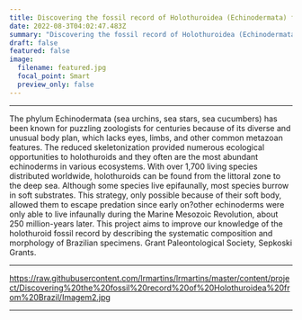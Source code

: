 ```yaml
---
title: Discovering the fossil record of Holothuroidea (Echinodermata) from Brazil
date: 2022-08-3T04:02:47.483Z
summary: "Discovering the fossil record of Holothuroidea (Echinodermata) from Brazil."
draft: false
featured: false
image:
  filename: featured.jpg
  focal_point: Smart
  preview_only: false
---
```

---
The phylum Echinodermata (sea urchins, sea stars, sea cucumbers) has been known for puzzling zoologists for centuries because of its diverse and unusual body plan, which lacks eyes, limbs, and other common metazoan features. The reduced skeletonization provided numerous ecological opportunities to holothuroids and they often are the most abundant echinoderms in various ecosystems. With over 1,700 living species distributed worldwide, holothuroids can be found from the littoral zone to the deep sea. Although some species live epifaunally, most species burrow in soft substrates. This strategy, only possible because of their soft body, allowed them to escape predation since early on?other echinoderms were only able to live infaunally during the Marine Mesozoic Revolution, about 250 million-years later. This project aims to improve our knowledge of the holothuroid fossil record by describing the systematic composition and morphology of Brazilian specimens.
Grant Paleontological Society, Sepkoski Grants.

---

https://raw.githubusercontent.com/lrmartins/lrmartins/master/content/project/Discovering%20the%20fossil%20record%20of%20Holothuroidea%20from%20Brazil/Imagem2.jpg

---
